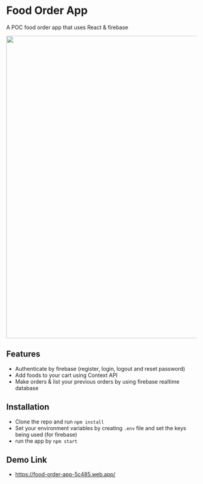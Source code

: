 # Food Order App

A POC food order app that uses React & firebase

<img src="https://dz2cdn1.dzone.com/storage/temp/13698471-blogfirebase.png" width=800 >

## Features

* Authenticate by firebase (register, login, logout and reset password)
* Add foods to your cart using Context API
* Make orders & list your previous orders by using firebase realtime database

## Installation

* Clone the repo and run `npm install`
* Set your environment variables by creating `.env` file and set the keys being used (for firebase)
* run the app by `npm start`

## Demo Link
* https://food-order-app-5c485.web.app/
